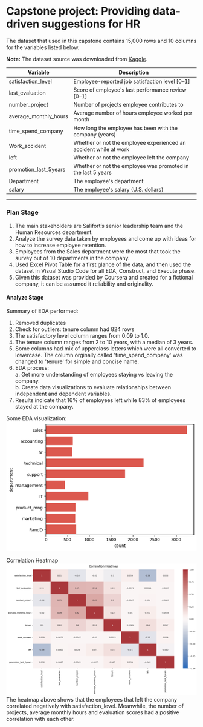  # **Capstone project: Providing data-driven suggestions for HR**   


The dataset that used in this capstone contains 15,000 rows and 10 columns for the variables listed below. 

**Note:** The dataset source was downloaded from [Kaggle](https://www.kaggle.com/datasets/mfaisalqureshi/hr-analytics-and-job-prediction?select=HR_comma_sep.csv).

Variable  |Description |
-----|-----|
satisfaction_level|Employee-reported job satisfaction level [0&ndash;1]|
last_evaluation|Score of employee's last performance review [0&ndash;1]|
number_project|Number of projects employee contributes to|
average_monthly_hours|Average number of hours employee worked per month|
time_spend_company|How long the employee has been with the company (years)
Work_accident|Whether or not the employee experienced an accident while at work
left|Whether or not the employee left the company
promotion_last_5years|Whether or not the employee was promoted in the last 5 years
Department|The employee's department
salary|The employee's salary (U.S. dollars)

-------------------------------------------------------------------------------------------------------------

 ### Plan Stage
1. The main stakeholders are Salifort’s senior leadership team and the Human Resources department.
2. Analyze the survey data taken by employees and come up with ideas for how to increase employee retention. 
3. Employees from the Sales department were the most that took the survey out of 10 departments in the company.
4. Used Excel Pivot Table for a first glance of the data, and then used the dataset in Visual Studio Code for all EDA, Construct, and Execute phase.
5. Given this dataset was provided by Coursera and created for a fictional company, it can be assumed it reliability and originality.

#### Analyze Stage 
Summary of EDA performed:
1. Removed duplicates
2. Check for outliers: tenure column had 824 rows
3. The satisfactory level column ranges from 0.09 to 1.0.
4. The tenure column ranges from 2 to 10 years, with a median of 3 years.
5. Some columns had mix of upperclass letters which were all converted to lowercase. The column orginally called 'time_spend_company' was changed to 'tenure' for simple and concise name.
6. EDA process: <br>
    a. Get more understanding of employees staying vs leaving the company. <br>
    b. Create data visualizations to evaluate relationships between independent and dependent variables.
7. Results indicate that 16% of employees left while 83% of employees stayed at the company.

Some EDA visualization:
![Counts of survey forms submtted by Department](departmentcount.png)

Correlation Heatmap
![Columns Correlation Heatmap](correlationheatmap.png)
The heatmap above shows that the employees that left the company correlated negatively with satisfaction_level. Meanwhile, the number of projects, average monthly hours and  evaluation scores had a positive correlation with each other. 